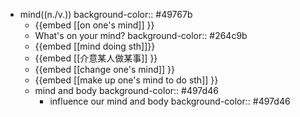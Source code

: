 - mind((n./v.))
  background-color:: #49767b
	- {{embed [[on one's mind]] }}
	- What's on your mind?
	  background-color:: #264c9b
	- {{embed [[mind doing sth]]}}
	- {{embed [[介意某人做某事]] }}
	- {{embed [[change one's mind]] }}
	- {{embed [[make up one's mind to do sth]] }}
	- mind and body
	  background-color:: #497d46
		- influence our mind and body
		  background-color:: #497d46